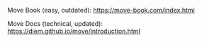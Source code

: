 Move Book (easy, outdated): https://move-book.com/index.html

Move Docs (technical, updated): https://diem.github.io/move/introduction.html

